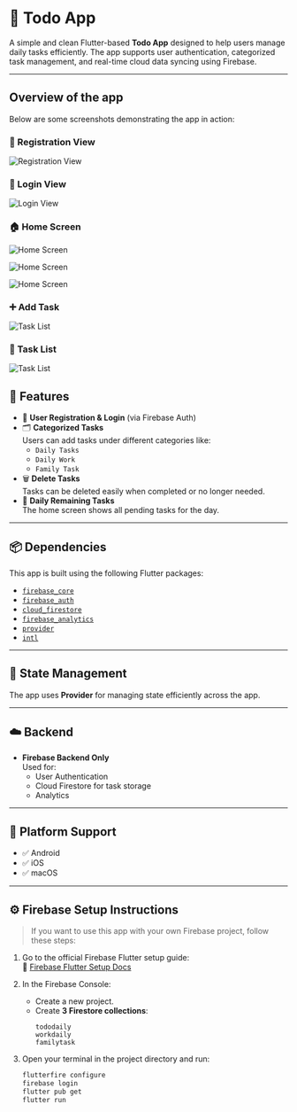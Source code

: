 # 📝 Todo App

A simple and clean Flutter-based **Todo App** designed to help users manage daily tasks efficiently. The app supports user authentication, categorized task management, and real-time cloud data syncing using Firebase.

---
## Overview of the app

Below are some screenshots demonstrating the app in action:

### 🔐 Registration View
![Registration View](lib/assets//screenshots/6.png)

### 🔑 Login View
![Login View](lib/assets//screenshots/7.png)

### 🏠 Home Screen
![Home Screen](lib/assets/screenshots/1.png)

![Home Screen](lib/assets/screenshots/2.png)

![Home Screen](lib/assets/screenshots/3.png)

### ➕ Add Task
![Task List](lib/assets/screenshots/4.png)

### 📝 Task List
![Task List](lib/assets/screenshots/5.png)

## 🚀 Features

- 🔐 **User Registration & Login** (via Firebase Auth)
- 🗂️ **Categorized Tasks**  
  Users can add tasks under different categories like:
  - `Daily Tasks`
  - `Daily Work`
  - `Family Task`
- 🗑️ **Delete Tasks**  
  Tasks can be deleted easily when completed or no longer needed.
- 📅 **Daily Remaining Tasks**  
  The home screen shows all pending tasks for the day.

---

## 📦 Dependencies

This app is built using the following Flutter packages:

- [`firebase_core`](https://pub.dev/packages/firebase_core)
- [`firebase_auth`](https://pub.dev/packages/firebase_auth)
- [`cloud_firestore`](https://pub.dev/packages/cloud_firestore)
- [`firebase_analytics`](https://pub.dev/packages/firebase_analytics)
- [`provider`](https://pub.dev/packages/provider)
- [`intl`](https://pub.dev/packages/intl)

---

## 🧠 State Management

The app uses **Provider** for managing state efficiently across the app.

---

## ☁️ Backend

- **Firebase Backend Only**  
  Used for:
  - User Authentication
  - Cloud Firestore for task storage
  - Analytics

---

## 🎯 Platform Support

- ✅ Android  
- ✅ iOS  
- ✅ macOS  

---

## ⚙️ Firebase Setup Instructions

> If you want to use this app with your own Firebase project, follow these steps:

1. Go to the official Firebase Flutter setup guide:  
   📄 [Firebase Flutter Setup Docs](https://firebase.google.com/docs/flutter/setup?platform=ios)

2. In the Firebase Console:
   - Create a new project.
   - Create **3 Firestore collections**:
     ```
     tododaily
     workdaily
     familytask
     ```

3. Open your terminal in the project directory and run:
   ```bash
   flutterfire configure
   firebase login
   flutter pub get
   flutter run
